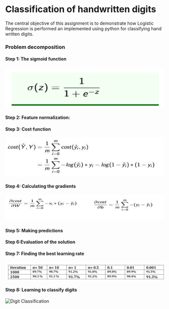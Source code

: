 # Classification of handwritten digits
The central objective of this assignment is to demonstrate how Logistic Regression is
performed an implemented using python for classifying hand written digits.

### Problem decomposition

#### Step 1: The sigmoid function
![Sigmoid Function](Images/sigmoid.png)

#### Step 2: Feature normalization:
#### Step 3: Cost function
![Cost Function](Images/cost.png)
#### Step 4: Calculating the gradients
![Gradient descent](Images/gradient.png)
#### Step 5: Making predictions
#### Step 6:Evaluation of the solution
#### Step 7: Finding the best learning rate
![Expermentation](Images/experment.png)
#### Step 8: Learning to classify digits
![Digit Classification](Images/results.png)
